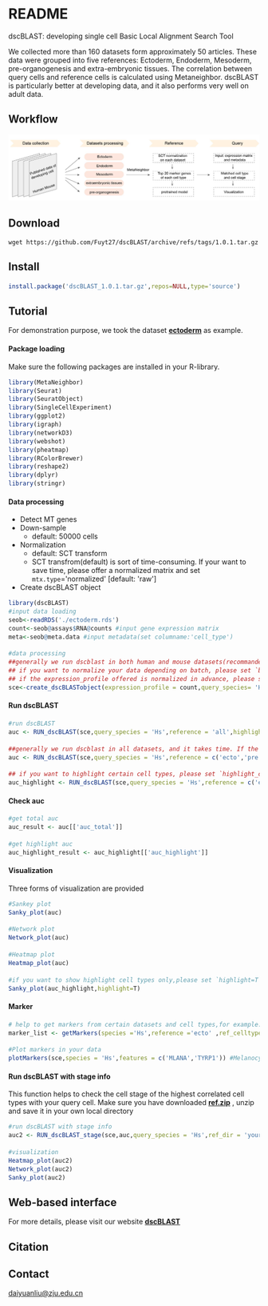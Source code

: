 # README

dscBLAST: developing single cell Basic Local Alignment Search Tool

We collected more than 160 datasets form approximately 50 articles. These data were grouped into five references: Ectoderm, Endoderm, Mesoderm, pre-organogenesis and extra-embryonic tissues. The correlation between query cells and reference cells is calculated using Metaneighbor. dscBLAST is particularly better at developing data, and it also performs very well on adult data.


## Workflow
![](Figure/workflow.jpg)

## **Download**

```shell
wget https://github.com/Fuyt27/dscBLAST/archive/refs/tags/1.0.1.tar.gz
```

## **Install**
```R
install.package('dscBLAST_1.0.1.tar.gz',repos=NULL,type='source')
```

## **Tutorial**

For demonstration purpose, we took the dataset **[ectoderm](https://github.com/Fuyt27/dscBLAST/releases/download/1.0.1/ectoderm.rds)** as example.

#### Package loading
Make sure the following packages are installed in your R-library.
```R
library(MetaNeighbor)
library(Seurat)
library(SeuratObject)
library(SingleCellExperiment)
library(ggplot2)
library(igraph)
library(networkD3)
library(webshot)
library(pheatmap)
library(RColorBrewer)
library(reshape2)
library(dplyr)
library(stringr)
```

#### Data processing

- Detect MT genes
- Down-sample
  - default: 50000 cells
- Normalization
  - default: SCT transform
  - SCT transfrom(default) is sort of time-consuming. If your want to save time, please offer a normalized matrix and set  `mtx.type`='normalized' [default: 'raw']
- Create dscBLAST object

```R
library(dscBLAST)
#input data loading
seob<-readRDS('./ectoderm.rds')
count<-seob@assays$RNA@counts #input gene expression matrix
meta<-seob@meta.data #input metadata(set columname:'cell_type') 

#data processing
##generally we run dscblast in both human and mouse datasets(recommanded!), if you prefer to run dscblast for one species, please set ref_species ='single'.
## if you want to normalize your data depending on batch, please set `batch` ='your_batchname', which is expected to be offered in the meta data. This parameter would be take into account only when `mtx.type` is set as 'raw'.
## if the expression_profile offered is normalized in advance, please set `mtx.type` = 'normalized'.
sce<-create_dscBLASTobject(expression_profile = count,query_species= 'Hs',metadata = meta,downsample = 20000,batch ='default',mtx.type = 'raw',ref_species ='both')
```



#### Run dscBLAST

```R
#run dscBLAST
auc <- RUN_dscBLAST(sce,query_species = 'Hs',reference = 'all',highlight_celltype=NULL)

##generally we run dscblast in all datasets, and it takes time. If the origin of query cells is known and you prefer to run dscblast using certain reference, please change the option `reference` ,for example:
auc <- RUN_dscBLAST(sce,query_species = 'Hs',reference = c('ecto','pre'),highlight_celltype=NULL)

## if you want to highlight certain cell types, please set `highlight_celltype`  
auc_highlight <- RUN_dscBLAST(sce,query_species = 'Hs',reference = c('ecto','pre'),highlight_celltype='Melanocyte')
```

#### Check auc
```R
#get total auc 
auc_result <- auc[['auc_total']]

#get highlight auc 
auc_highlight_result <- auc_highlight[['auc_highlight']]
```


#### Visualization
Three forms of visualization are provided

```R
#Sankey plot
Sanky_plot(auc)

#Network plot
Network_plot(auc)

#Heatmap plot
Heatmap_plot(auc)

#if you want to show highlight cell types only,please set `highlight=T`
Sanky_plot(auc_highlight,highlight=T)
```



#### Marker

```R
# help to get markers from certain datasets and cell types,for example:
marker_list <- getMarkers(species ='Hs',reference ='ecto' ,ref_celltype ='Melanocyte',ref_dataset ='Eye_Han' ,marker_top_n =20)

#Plot markers in your data
plotMarkers(sce,species = 'Hs',features = c('MLANA','TYRP1')) #Melanocyte markers
```



#### Run dscBLAST with stage info
This function helps to check the cell stage of the highest correlated cell types with your query cell. Make sure you have downloaded  **[ref.zip](https://github.com/Fuyt27/dscBLAST/releases/download/1.0.1/ref.zip)** , unzip and save it in your own local directory
```R
#run dscBLAST with stage info
auc2 <- RUN_dscBLAST_stage(sce,auc,query_species = 'Hs',ref_dir = 'your_local_dir')

#visualization
Heatmap_plot(auc2)
Network_plot(auc2)
Sanky_plot(auc2)
```

## Web-based interface
For more details, please visit our website **[dscBLAST](http://bis.zju.edu.cn/dscblast/index.html)**


## Citation


## Contact
daiyuanliu@zju.edu.cn
